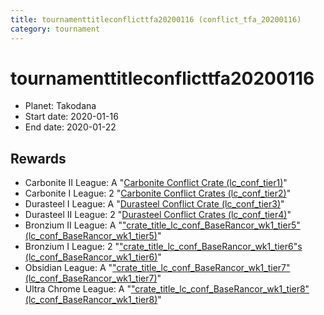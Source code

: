 ```yaml
---
title: tournamenttitleconflicttfa20200116 (conflict_tfa_20200116)
category: tournament
---
```

# tournamenttitleconflicttfa20200116

  * Planet: Takodana
  * Start date: 2020-01-16
  * End date: 2020-01-22

## Rewards

  * Carbonite II League: A "[Carbonite Conflict Crate (lc_conf_tier1)](lc_conf_tier1.html)"
  * Carbonite I League: 2 "[Carbonite Conflict Crates (lc_conf_tier2)](lc_conf_tier2.html)"
  * Durasteel I League: A "[Durasteel Conflict Crate (lc_conf_tier3)](lc_conf_tier3.html)"
  * Durasteel II League: 2 "[Durasteel Conflict Crates (lc_conf_tier4)](lc_conf_tier4.html)"
  * Bronzium II League: A "["crate_title_lc_conf_BaseRancor_wk1_tier5" (lc_conf_BaseRancor_wk1_tier5)](lc_conf_BaseRancor_wk1_tier5.html)"
  * Bronzium I League: 2 "["crate_title_lc_conf_BaseRancor_wk1_tier6"s (lc_conf_BaseRancor_wk1_tier6)](lc_conf_BaseRancor_wk1_tier6.html)"
  * Obsidian League: A "["crate_title_lc_conf_BaseRancor_wk1_tier7" (lc_conf_BaseRancor_wk1_tier7)](lc_conf_BaseRancor_wk1_tier7.html)"
  * Ultra Chrome League: A "["crate_title_lc_conf_BaseRancor_wk1_tier8" (lc_conf_BaseRancor_wk1_tier8)](lc_conf_BaseRancor_wk1_tier8.html)"

